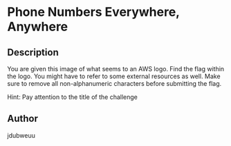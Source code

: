# Phone Numbers Everywhere, Anywhere

## Description
You are given this image of what seems to an AWS logo. Find the flag within the logo. You might have to refer to some external resources as well. Make sure to remove all non-alphanumeric characters before submitting the flag.

Hint: Pay attention to the title of the challenge

## Author
jdubweuu